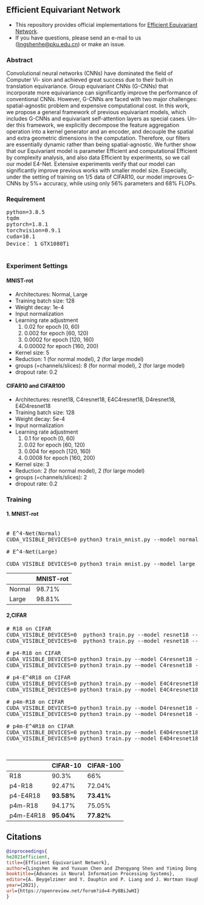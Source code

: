 ﻿## Efficient Equivariant Network

* This repository provides official implementations for [Efficient Equivariant Network](https://proceedings.neurips.cc/paper/2021/file/2a79ea27c279e471f4d180b08d62b00a-Paper.pdf).
* If you have questions, please send an e-mail to us (lingshenhe@pku.edu.cn) or make an issue.

### Abstract
Convolutional neural networks (CNNs) have dominated the field of Computer Vi- sion and achieved great success due to their built-in translation equivariance. Group equivariant CNNs (G-CNNs) that incorporate more equivariance can significantly improve the performance of conventional CNNs. However, G-CNNs are faced with two major challenges: spatial-agnostic problem and expensive computational cost. In this work, we propose a general framework of previous equivariant models, which includes G-CNNs and equivariant self-attention layers as special cases. Un- der this framework, we explicitly decompose the feature aggregation operation into a kernel generator and an encoder, and decouple the spatial and extra geometric dimensions in the computation. Therefore, our filters are essentially dynamic rather than being spatial-agnostic. We further show that our Equivariant model is parameter Efficient and computational Efficient by complexity analysis, and also data Efficient by experiments, so we call our model E4-Net. Extensive experiments verify that our model can significantly improve previous works with smaller model size. Especially, under the setting of training on 1/5 data of CIFAR10, our model improves G-CNNs by 5%+ accuracy, while using only 56% parameters and 68% FLOPs.


### Requirement 
<pre>
python=3.8.5
tqdm
pytorch=1.8.1
torchvision=0.9.1
cuda=10.1
Device： 1 GTX1080Ti

</pre>
### Experiment Settings
#### MNIST-rot
* Architectures: Normal, Large
* Training batch size: 128
* Weight decay: 1e-4
* Input normalization
* Learning rate adjustment
  1) 0.02 for epoch [0, 60)
  2) 0.002 for epoch [60, 120)
  3) 0.0002 for epoch [120, 160)
  4) 0.00002 for epoch [160, 200)
 * Kernel size: 5
 * Reduction: 1 (for normal model), 2 (for large model)
 * groups (=channels/slices): 8 (for normal model), 2 (for large model)
 * dropout rate: 0.2

#### CIFAR10 and CIFAR100
* Architectures: resnet18, C4resnet18, E4C4resnet18, D4resnet18, E4D4resnet18
* Training batch size: 128
* Weight decay: 5e-4
* Input normalization
* Learning rate adjustment
  1) 0.1 for epoch [0, 60)
  2) 0.02 for epoch [60, 120)
  3) 0.004 for epoch [120, 160)
  4) 0.0008 for epoch [160, 200)
 * Kernel size: 3
 * Reduction: 2 (for normal model), 2 (for large model)
 * groups (=channels/slices): 2
 * dropout rate: 0.2

### Training

#### 1. MNIST-rot

<pre>

# E^4-Net(Normal)
CUDA_VISIBLE_DEVICES=0 python3 train_mnist.py --model normal --groups 8 --reduction 1

# E^4-Net(Large)

CUDA_VISIBLE_DEVICES=0 python3 train_mnist.py --model large --groups 2 --reduction 2
</pre>

||MNIST-rot|
|------|---
|Normal|98.71%
|Large|98.81%
#### 2,CIFAR

<pre>
# R18 on CIFAR
CUDA_VISIBLE_DEVICES=0  python3 train.py --model resnet18 --dataset cifar10
CUDA_VISIBLE_DEVICES=0  python3 train.py --model resnet18 --dataset cifar100

# p4-R18 on CIFAR
CUDA_VISIBLE_DEVICES=0 python3 train.py --model C4resnet18 --dataset cifar10
CUDA_VISIBLE_DEVICES=0 python3 train.py --model C4resnet18 --dataset cifar100

# p4-E^4R18 on CIFAR
CUDA_VISIBLE_DEVICES=0 python3 train.py --model E4C4resnet18 --dataset cifar10
CUDA_VISIBLE_DEVICES=0 python3 train.py --model E4C4resnet18 --dataset cifar100

# p4m-R18 on CIFAR
CUDA_VISIBLE_DEVICES=0 python3 train.py --model D4resnet18 --dataset cifar10
CUDA_VISIBLE_DEVICES=0 python3 train.py --model D4resnet18 --dataset cifar100

# p4m-E^4R18 on CIFAR
CUDA_VISIBLE_DEVICES=0 python3 train.py --model E4D4resnet18 --dataset cifar10
CUDA_VISIBLE_DEVICES=0 python3 train.py --model E4D4resnet18 --dataset cifar100


</pre>
||CIFAR-10|CIFAR-100|
|------|---|---|
|R18|90.3%|66%|
|p4-R18|92.47%|72.04%|
|p4-E4R18|**93.58%**|**73.41%**|
|p4m-R18|94.17%|75.05%|
|p4m-E4R18|**95.04%**|**77.82%**|

## Citations

```bibtex
@inproceedings{
he2021efficient,
title={Efficient Equivariant Network},
author={Lingshen He and Yuxuan Chen and Zhengyang Shen and Yiming Dong and Yisen Wang and Zhouchen Lin},
booktitle={Advances in Neural Information Processing Systems},
editor={A. Beygelzimer and Y. Dauphin and P. Liang and J. Wortman Vaughan},
year={2021},
url={https://openreview.net/forum?id=4-Py8BiJwHI}
}
```








